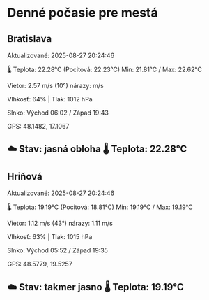 ﻿# Denné počasie pre mestá

## Bratislava
Aktualizované: 2025-08-27 20:24:46

🌡️ Teplota: 22.28°C 
(Pocitová: 22.23°C)
Min: 21.81°C / Max: 22.62°C

Vietor: 2.57 m/s    (10°) 
nárazy:  m/s

Vlhkosť: 64% | Tlak: 1012 hPa

Slnko: Východ 06:02 / Západ 19:43

GPS: 48.1482, 17.1067

☁️ Stav: jasná obloha        🌡️ Teplota: 22.28°C
---

## Hriňová
Aktualizované: 2025-08-27 20:24:46

🌡️ Teplota: 19.19°C 
(Pocitová: 18.81°C)
Min: 19.19°C / Max: 19.19°C

Vietor: 1.12 m/s (43°)
nárazy: 1.11 m/s

Vlhkosť: 63% | Tlak: 1015 hPa

Slnko: Východ 05:52 / Západ 19:35

GPS: 48.5779, 19.5257

☁️ Stav: takmer jasno        🌡️ Teplota: 19.19°C
---
